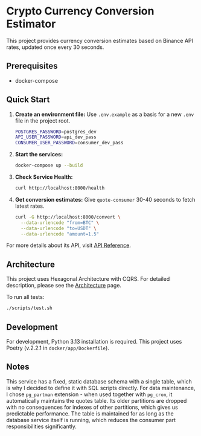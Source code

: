 # Crypto Currency Conversion Estimator

This project provides currency conversion estimates based on Binance API rates, updated once every 30 seconds.


## Prerequisites

- docker-compose

## Quick Start

1.  **Create an environment file:**
    Use `.env.example` as a basis for a new `.env` file in the project root.
    ```bash
    POSTGRES_PASSWORD=postgres_dev
    API_USER_PASSWORD=api_dev_pass
    CONSUMER_USER_PASSWORD=consumer_dev_pass
    ```

2.  **Start the services:**
    ```bash
    docker-compose up --build
    ```

3.  **Check Service Health:**
    ```bash
    curl http://localhost:8000/health
    ```

4.  **Get conversion estimates:**
    Give `quote-consumer` 30-40 seconds to fetch latest rates.
    ```bash
    curl -G http://localhost:8000/convert \
      --data-urlencode "from=BTC" \
      --data-urlencode "to=USDT" \
      --data-urlencode "amount=1.5"
    ```

For more details about its API, visit [API Reference](./docs/api_reference.md).

## Architecture

This project uses Hexagonal Architecture with CQRS.
For detailed description, please see the [Architecture](./docs/architecture.md) page.

To run all tests:
```bash
./scripts/test.sh
```

## Development

For development, Python 3.13 installation is required.
This project uses Poetry (v.2.2.1 in `docker/app/Dockerfile`).

## Notes

This service has a fixed, static database schema with a single table, which is why I decided to define it with SQL scripts directly.
For data maintenance, I chose `pg_partman` extension - when used together with `pg_cron`, it automatically maintains the quotes table.
Its older partitions are dropped with no consequences for indexes of other partitions, which gives us predictable performance.
The table is maintained for as long as the database service itself is running, which reduces the consumer part responsibilities significantly.

